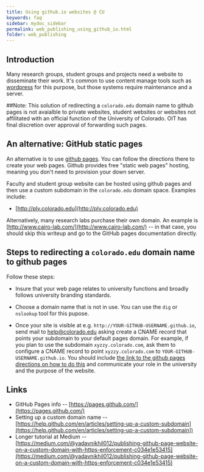 ```yaml
---
title: Using github.io websites @ CU
keywords: faq
sidebar: mydoc_sidebar
permalink: web_publishing_using_github_io.html
folder: web_publishing
---
```


## Introduction

Many research groups, student groups and projects need a website to
disseminate their work. It's common to use content manage tools
such as [wordpress](http://wordpress.com) for this purpose, but
those systems require maintenance and a server.

##Note:
This solution of redirecting a `colorado.edu` domain name to github pages is not avaialble to private websites, student websites or websites not affilitated with an official function of the University of Colorado. OIT has final discretion over approval of forwarding such pages.

## An alternative: GitHub static pages

An alternative is to use [github pages](https://pages.github.com/).
You can follow the directions there to create your web pages. Github
provides free "static web pages" hosting, meaning you don't need to
provision your down server.

Faculty and student group website can be hosted using github pages
and then use a custom subdomain in the `colorado.edu` domain space.
Examples include:
* [http://plv.colorado.edu](http://plv.colorado.edu)

Alternatively, many research labs purchase their own domain. An example is
[http://www.cairo-lab.com/](http://www.cairo-lab.com/) --
in that case, you should skip this writeup and go to the GitHub pages
documentation directly.

## Steps to redirecting a `colorado.edu` domain name to github pages

Follow these steps:
* Insure that your web page relates to university functions and broadly follows
university branding standards.

* Choose a domain name that is not in use. You can use the `dig` or `nslookup`
tool for this pupose.

* Once your site is visible at
e.g. `http://YOUR-GITHUB-USERNAME.github.io`, send mail to
[help@colorado.edu](mailto:help@colorado.edu) asking create a CNAME
record that points your subdomain to your default pages domain. For
example, if you plan to use the subdomain `xyzzy.colorado.com`, ask
them to configure a CNAME record to point `xyzzy.colorado.com` to
`YOUR-GITHUB-USERNAME.github.io`. You should include [the link to the
github pages directions on how to do
this](https://help.github.com/en/articles/setting-up-a-custom-subdomain)
and communicate your role in the university and the purpose of the website.

## Links

* GitHub Pages info -- [https://pages.github.com/](https://pages.github.com/)
* Setting up a custom domain name -- [https://help.github.com/en/articles/setting-up-a-custom-subdomain](https://help.github.com/en/articles/setting-up-a-custom-subdomain])
* Longer tutorial at Medium -- [https://medium.com/@yadavnikhil012/publishing-github-page-website-on-a-custom-domain-with-https-enforcement-c034e1e53415](https://medium.com/@yadavnikhil012/publishing-github-page-website-on-a-custom-domain-with-https-enforcement-c034e1e53415)
